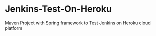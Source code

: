 # Jenkins-Test-On-Heroku
Maven Project with Spring framework to Test Jenkins on Heroku cloud platform
